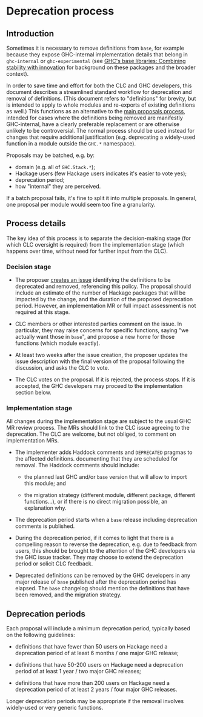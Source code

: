 # Deprecation process

## Introduction

Sometimes it is necessary to remove definitions from `base`, for example because
they expose GHC-internal implementation details that belong in `ghc-internal` or
`ghc-experimental` (see [GHC's base libraries: Combining stability with
innovation](https://github.com/haskellfoundation/tech-proposals/blob/main/proposals/accepted/051-ghc-base-libraries.rst)
for background on these packages and the broader context).

In order to save time and effort for both the CLC and GHC developers, this
document describes a streamlined standard workflow for deprecation and removal
of definitions. (This document refers to "definitions" for brevity, but is
intended to apply to whole modules and re-exports of existing definitions as
well.)  This functions as an alternative to the [main proposals
process](./PROPOSALS.md), intended for cases where the definitions being removed
are manifestly GHC-internal, have a clearly preferable replacement or are
otherwise unlikely to be controversial. The normal process should be used
instead for changes that require additional justification (e.g. deprecating a
widely-used function in a module outside the `GHC.*` namespace).

Proposals may be batched, e.g. by:
 - domain (e.g. all of `GHC.Stack.*`);
 - Hackage users (few Hackage users indicates it's easier to vote yes);
 - deprecation period;
 - how "internal" they are perceived.

If a batch proposal fails, it's fine to split it into multiple proposals. In
general, one proposal per module would seem too fine a granularity.

## Process details

The key idea of this process is to separate the decision-making stage (for which
CLC oversight is required) from the implementation stage (which happens over
time, without need for further input from the CLC).

### Decision stage

* The proposer [creates an issue](https://github.com/haskell/core-libraries-committee/issues/new)
  identifying the definitions to be deprecated and removed, referencing this
  policy.  The proposal should include an estimate of the number of Hackage
  packages that will be impacted by the change, and the duration of the proposed
  deprecation period.  However, an implementation MR or full impact assessment
  is not required at this stage.

* CLC members or other interested parties comment on the issue. In particular,
  they may raise concerns for specific functions, saying "we actually want those
  in `base`", and propose a new home for those functions (which module exactly).

* At least two weeks after the issue creation, the proposer updates the issue
  description with the final version of the proposal following the discussion,
  and asks the CLC to vote.

* The CLC votes on the proposal. If it is rejected, the process stops. If it is
  accepted, the GHC developers may proceed to the implementation section below.

### Implementation stage

All changes during the implementation stage are subject to the usual GHC MR
review process. The MRs should link to the CLC issue agreeing to the
deprecation. The CLC are welcome, but not obliged, to comment on implementation MRs.

* The implementer adds Haddock comments and `DEPRECATED` pragmas to the affected
  definitions. documenting that they are scheduled for removal. The Haddock
  comments should include:

   * the planned last GHC and/or `base` version that will allow to import this module; and

   * the migration strategy (different module, different package, different functions...),
     or if there is no direct migration possible, an explanation why.

* The deprecation period starts when a `base` release including deprecation
  comments is published.

* During the deprecation period, if it comes to light that there is a compelling
  reason to reverse the deprecation, e.g. due to feedback from users, this
  should be brought to the attention of the GHC developers via the GHC issue
  tracker. They may choose to extend the deprecation period or solicit CLC
  feedback.

* Deprecated definitions can be removed by the GHC developers in any major
  release of `base` published after the deprecation period has elapsed.  The
  `base` changelog should mention the definitions that have been removed, and
  the migration strategy.

## Deprecation periods

Each proposal will include a minimum deprecation period, typically based on the
following guidelines:

 * definitions that have fewer than 50 users on Hackage need a deprecation
   period of at least 6 months / one major GHC release;

 * definitions that have 50-200 users on Hackage need a deprecation period of at
   least 1 year / two major GHC releases;

 * definitions that have more than 200 users on Hackage need a deprecation
   period of at least 2 years / four major GHC releases.

Longer deprecation periods may be appropriate if the removal involves
widely-used or very generic functions.
